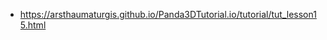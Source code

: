 













 * https://arsthaumaturgis.github.io/Panda3DTutorial.io/tutorial/tut_lesson15.html





















